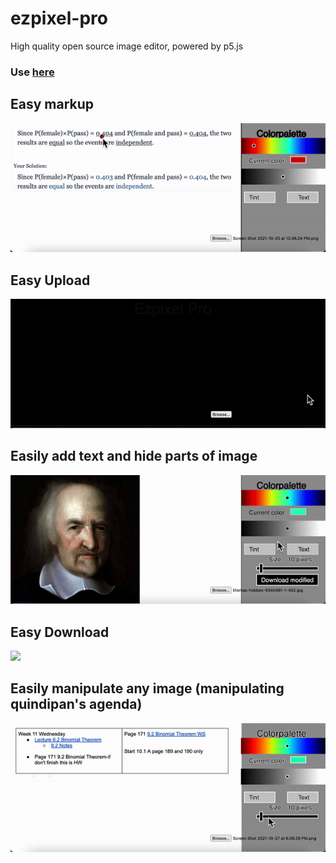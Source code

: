 # ezpixel-pro
High quality open source image editor, powered by p5.js
### Use [here](https://skparab1.github.io/ezpixel-pro)

## Easy markup
![](ezgif.com-gif-maker(1).gif)

## Easy Upload
![](ezgif.com-gif-maker(5).gif)

## Easily add text and hide parts of image
![](ezgif.com-gif-maker(3).gif)

## Easy Download
![](ezgif.com-gif-maker(4).gif)

## Easily manipulate any image (manipulating quindipan's agenda)
![](ezgif.com-gif-maker(2).gif)
